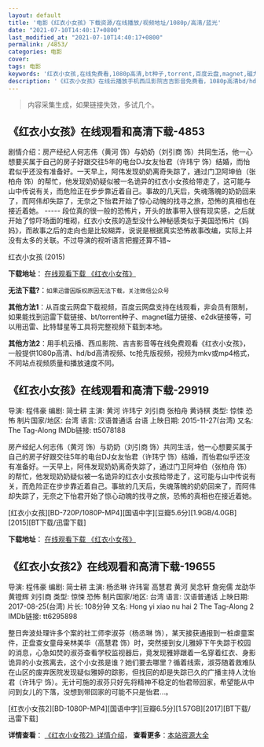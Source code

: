 ```yaml
---
layout: default
title: '电影《红衣小女孩》下载资源/在线播放/视频地址/1080p/高清/蓝光'
date: "2021-07-10T14:40:17+0800"
last_modified_at: "2021-07-10T14:40:17+0800"
permalink: /4853/
categories: 电影
cover:
tags: 电影
keywords: '红衣小女孩,在线免费看,1080p高清,bt种子,torrent,百度云盘,magnet,磁力链,迅雷下载资源'
description: '《红衣小女孩》在线云播放手机西瓜影院吉吉影音免费看，1080p高清bd/hd未删减完整版和tc抢先枪版，mkv/mp4格式，附带bt/torrent种子、magnet/磁力链、百度云盘、网盘资源迅雷下载链接'
---
```


>内容采集生成，如果链接失效，多试几个。


## 《红衣小女孩》在线观看和高清下载-4853

剧情介绍：房产经纪人何志伟（黄河 饰）与奶奶（刘引商 饰）共同生活，他一心想要买属于自己的房子好跟交往5年的电台DJ女友怡君（许玮宁 饰）结婚，而怡君似乎还没有准备好。一天早上，阿伟发现奶奶离奇失踪了，通过门卫阿坤伯（张柏舟 饰）的帮忙，他发现奶奶疑似被一名诡异的红衣小女孩给带走了，这可能与山中传说有关，而危险正在步步靠近着自己。事故的几天后，失魂落魄的奶奶回来了，而阿伟却失踪了，无奈之下怡君开始了惊心动魄的找寻之旅，恐怖的真相也在接近着她。 ----- 段位真的很一般的恐怖片，开头的故事带入很有现实感，之后就开始了惊吓场面的堆砌，红衣小女孩的造型没什么神秘感类似于美国恐怖片《妈妈》，而故事之后的走向也是比较糊弄，说说是根据真实恐怖故事改编，实际上并没有太多的关联。不过导演的视听语言把握还算不错~


红衣小女孩 (2015)

**下载地址**： [在线观看下载 《红衣小女孩》](https://www.btbtdy.me/btdy/dy2692.html) 


**无法下载?**：`如果迅雷因版权原因无法下载，关注微信公众号 `

**其他方法1**：从百度云网盘下载视频，百度云网盘支持在线观看，非会员有限制，如果能找到迅雷下载链接、bt/torrent种子、magnet磁力链接、e2dk链接等，可以用迅雷、比特彗星等工具将完整视频下载到本地。

**其他方法2**：用手机云播、西瓜影院、吉吉影音等在线免费观看《红衣小女孩》，一般提供1080p高清、hd/bd高清视频、tc抢先版视频，视频为mkv或mp4格式，不同站点视频质量和播放速度不同。


## 《红衣小女孩》在线观看和高清下载-29919

导演: 程伟豪 编剧: 简士耕 主演: 黄河 许玮宁 刘引商 张柏舟 黄诗棋 类型: 惊悚 恐怖 制片国家/地区: 台湾 语言: 汉语普通话 台语 上映日期: 2015-11-27(台湾) 又名: The Tag-Along IMDb链接: tt5078188

房产经纪人何志伟（黄河 饰）与奶奶（刘引商 饰）共同生活，他一心想要买属于自己的房子好跟交往5年的电台DJ女友怡君（许玮宁 饰）结婚，而怡君似乎还没有准备好。一天早上，阿伟发现奶奶离奇失踪了，通过门卫阿坤伯（张柏舟 饰）的帮忙，他发现奶奶疑似被一名诡异的红衣小女孩给带走了，这可能与山中传说有关，而危险正在步步靠近着自己。事故的几天后，失魂落魄的奶奶回来了，而阿伟却失踪了，无奈之下怡君开始了惊心动魄的找寻之旅，恐怖的真相也在接近着她。


[红衣小女孩][BD-720P/1080P-MP4][国语中字][豆瓣5.6分][1.9GB/4.0GB][2015][BT下载/迅雷下载]

**下载地址**： [在线观看下载 《红衣小女孩》](https://www.btdx8.com/torrent/the_tag_along_2015.html) 


## 《红衣小女孩2》在线观看和高清下载-19655

导演: 程伟豪 编剧: 简士耕 主演: 杨丞琳 许玮甯 高慧君 黄河 吴念轩 詹宛儒 龙劭华 黄镫辉 刘引商 类型: 惊悚 恐怖 制片国家/地区: 台湾 语言: 汉语普通话 上映日期: 2017-08-25(台湾) 片长: 108分钟 又名: Hong yi xiao nu hai 2 The Tag-Along 2 IMDb链接: tt6295898

整日奔波处理许多个案的社工师李淑芬（杨丞琳 饰），某天接获通报到一桩虐童案件，正盘查女童母亲林美华（高慧君 饰）时，突然接到女儿雅婷下午失踪于校园的消息，心急如焚的淑芬查看学校监视器后，竟发现雅婷跟着一名穿着红衣、身影诡异的小女孩离去，这个小女孩是谁？她们要去哪里？循着线索，淑芬随着救难队在山区的废弃医院发现疑似雅婷的踪影，但找回的却是失踪已久的广播主持人沈怡君（许玮宁 饰）。无计可施的淑芬只好先将精神不稳定的怡君带回家，希望能从中问到女儿的下落，没想到带回家的可能不只是怡君…。


[红衣小女孩2][BD-1080P-MP4][国语中字][豆瓣6.5分][1.57GB][2017][BT下载/迅雷下载]

**详情查看**： [《红衣小女孩2》详情介绍](/movie/19655/)， **查看更多**：[本站资源大全](/movie/t/all/)

